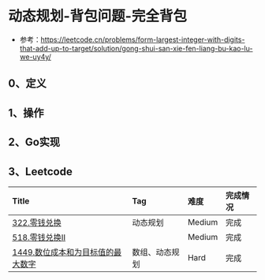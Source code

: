 # 动态规划-背包问题-完全背包

- 参考：https://leetcode.cn/problems/form-largest-integer-with-digits-that-add-up-to-target/solution/gong-shui-san-xie-fen-liang-bu-kao-lu-we-uy4y/

## 0、定义

## 1、操作

## 2、Go实现

## 3、Leetcode

| Title                                                                                                       | Tag     | 难度     | 完成情况 |
|:------------------------------------------------------------------------------------------------------------|:--------|:-------|:-----|
| [322.零钱兑换](https://leetcode.cn/problems/coin-change/)                                                       | 动态规划    | Medium | 完成   |
| [518.零钱兑换II](https://leetcode.cn/problems/coin-change-2/)                                                   |         | Medium | 完成   |
| [1449.数位成本和为目标值的最大数字](https://leetcode.cn/problems/form-largest-integer-with-digits-that-add-up-to-target/) | 数组、动态规划 | Hard   | 完成   |